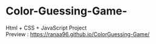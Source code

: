# Color-Guessing-Game-
Html + CSS + JavaScript Project <br>
Preview : https://ranaa96.github.io/ColorGuessing-Game/  

